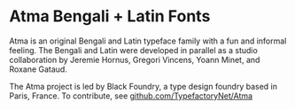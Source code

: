 # Atma Bengali + Latin Fonts 

Atma is an original Bengali and Latin typeface family with a fun and informal feeling.
The Bengali and Latin were developed in parallel as a studio collaboration by Jeremie Hornus, Gregori Vincens, Yoann Minet, and Roxane Gataud. 

The Atma project is led by Black Foundry, a type design foundry based in Paris, France. 
To contribute, see <a href="https://github.com/TypefactoryNet/Atma">github.com/TypefactoryNet/Atma</a>

